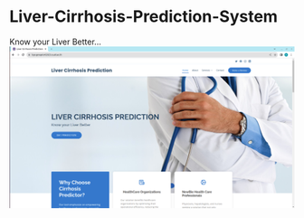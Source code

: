 # Liver-Cirrhosis-Prediction-System
Know your Liver Better...
![Liver-Cirrhosis-Prediction-System](LiverCirrhosisPredicitonSystem.png)
